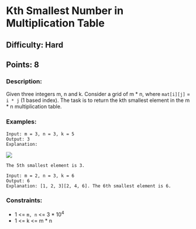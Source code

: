 # Kth Smallest Number in Multiplication Table
## Difficulty: Hard
## Points: 8
### Description:
Given three integers m, n and k. Consider a grid of m * n, where `mat[i][j]` = `i * j` (1 based index). The task is to return the kth smallest element in the m * n multiplication table.

### Examples:
```
Input: m = 3, n = 3, k = 5
Output: 3
Explanation: 
```
<img src="https://media.geeksforgeeks.org/img-practice/multtable1-grid-1637617528.jpg"><br>
```
The 5th smallest element is 3. 
```
```
Input: m = 2, n = 3, k = 6
Output: 6 
Explanation: [1, 2, 3][2, 4, 6]. The 6th smallest element is 6.
```

### Constraints:
- 1 <= `m, n` <= 3 * 10<sup>4</sup>
- 1 <= k <= m * n

